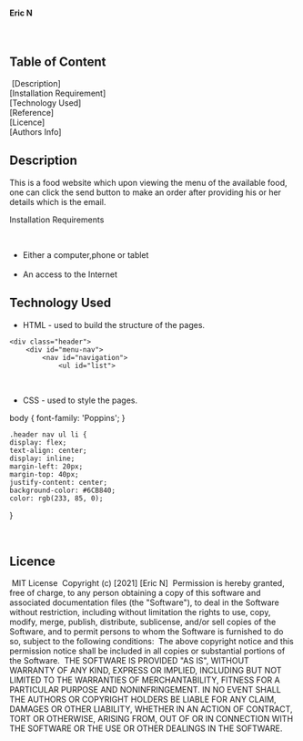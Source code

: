 #### Eric N 
​
## Table of Content
​
 [Description]<br>
 [Installation Requirement]<br>
 [Technology Used]<br>
 [Reference]<br>
 [Licence]<br>
 [Authors Info]
​
## Description
<p>This is  a food website which upon viewing the menu of the available food, one can click the send button to make an order after providing his or her details which is the email.</p>
​
Installation Requirements 

​
* Either a computer,phone or tablet <br>
​
* An access to the Internet
​
​

## Technology Used
* HTML - used to build the structure of the pages.
       <!DOCTYPE html>
       <html lang="en">
      <head>
     <meta charset="UTF-8">
      <meta http-equiv="X-UA-Compatible" content="IE=edge">
      <meta name="viewport" content="width=device-width, initial-scale=1.0">
     <title>Document</title>
    <link rel="stylesheet" href="style.css">
    </head>

<body>


    <div class="header">
        <div id="menu-nav">
            <nav id="navigation">
                <ul id="list">
​
* CSS - used to style the pages.

body {
    font-family: 'Poppins';
}

    .header nav ul li {
    display: flex;
    text-align: center;
    display: inline;
    margin-left: 20px;
    margin-top: 40px;
    justify-content: center;
    background-color: #6CB840;
    color: rgb(233, 85, 0);
}

​
## Licence
​
MIT License
​
Copyright (c) [2021] [Eric N]
​
Permission is hereby granted, free of charge, to any person obtaining a copy
of this software and associated documentation files (the "Software"), to deal
in the Software without restriction, including without limitation the rights
to use, copy, modify, merge, publish, distribute, sublicense, and/or sell
copies of the Software, and to permit persons to whom the Software is
furnished to do so, subject to the following conditions:
​
The above copyright notice and this permission notice shall be included in all
copies or substantial portions of the Software.
​
THE SOFTWARE IS PROVIDED "AS IS", WITHOUT WARRANTY OF ANY KIND, EXPRESS OR
IMPLIED, INCLUDING BUT NOT LIMITED TO THE WARRANTIES OF MERCHANTABILITY,
FITNESS FOR A PARTICULAR PURPOSE AND NONINFRINGEMENT. IN NO EVENT SHALL THE
AUTHORS OR COPYRIGHT HOLDERS BE LIABLE FOR ANY CLAIM, DAMAGES OR OTHER
LIABILITY, WHETHER IN AN ACTION OF CONTRACT, TORT OR OTHERWISE, ARISING FROM,
OUT OF OR IN CONNECTION WITH THE SOFTWARE OR THE USE OR OTHER DEALINGS IN THE
SOFTWARE.
​
